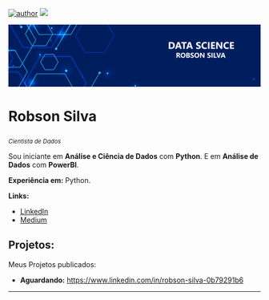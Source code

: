 [![author](https://img.shields.io/badge/author-robson_silva-red.svg)](https://www.linkedin.com/in/robson-silva-0b79291b6) [![](https://img.shields.io/badge/python-3.8+-blue.svg)](https://www.python.org/downloads/release/python-383/)

<p align="center">
  <img src="data_science.png" >
</p>

# Robson Silva
<sub>*Cientista de Dados*</sub>

Sou iniciante em **Análise e Ciência de Dados** com **Python**.
E em **Análise de Dados** com **PowerBI**.

**Experiência em:** Python.


**Links:**
* [LinkedIn](https://www.linkedin.com/in/robson-silva-0b79291b6)
* [Medium](https://medium.com/@robsonrds72)


## Projetos:
Meus Projetos publicados:

* **Aguardando:** https://www.linkedin.com/in/robson-silva-0b79291b6

---

